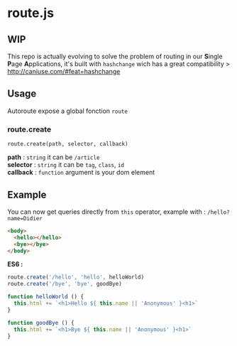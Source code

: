 # route.js

## WIP

This repo is actually evolving to solve the problem of routing in our **S**ingle **P**age **A**pplications, it's built with `hashchange` wich has a great compatibility > http://caniuse.com/#feat=hashchange

## Usage

Autoroute expose a global fonction `route`

### route.create
```
route.create(path, selector, callback)
```
**path** : `string` it can be `/article`  
**selector** : `string` it can be `tag`, `class`, `id`  
**callback** : `function` argument is your dom element  

## Example

You can now get queries directly from `this` operator, example with : `/hello?name=Didier`

```html
<body>
  <hello></hello>
  <bye></bye>
</body>
```

**ES6 :** 

```javascript
route.create('/hello', 'hello', helloWorld)
route.create('/bye', 'bye', goodBye)

function helloWorld () {
  this.html += `<h1>Hello ${ this.name || 'Anonymous' }<h1>`
}

function goodBye () {
  this.html += `<h1>Bye ${ this.name || 'Anonymous' }<h1>`
}
```

